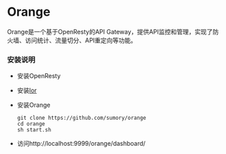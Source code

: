 # Orange

Orange是一个基于OpenResty的API Gateway，提供API监控和管理，实现了防火墙、访问统计、流量切分、API重定向等功能。


### 安装说明


- 安装OpenResty
- 安装[lor](https://github.com/sumory/lor)
- 安装Orange

	```
	git clone https://github.com/sumory/orange
	cd orange
	sh start.sh
	```
- 访问http://localhost:9999/orange/dashboard/

